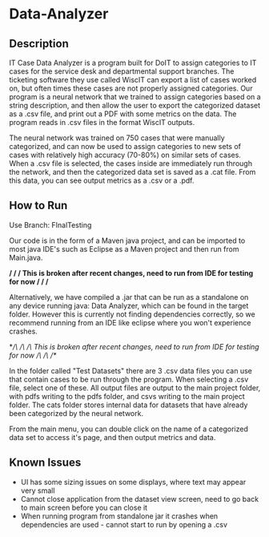 # Data-Analyzer
## Description
IT Case Data Analyzer is a program built for DoIT to assign categories to IT cases for the service desk and departmental support branches. The ticketing software they use called WiscIT can export a list of cases worked on, but often times these cases are not properly assigned categories. Our program is a neural network that we trained to assign categories based on a string description, and then allow the user to export the categorized dataset as a .csv file, and print out a PDF with some metrics on the data. The program reads in .csv files in the format WiscIT outputs.

The neural network was trained on 750 cases that were manually categorized, and can now be used to assign categories to new sets of cases with relatively high accuracy (70-80%) on similar sets of cases. When a .csv file is selected, the cases inside are immediately run through the network, and then the categorized data set is saved as a .cat file. From this data, you can see output metrics as a .csv or a .pdf.

## How to Run
Use Branch: FInalTesting

Our code is in the form of a Maven java project, and can be imported to most java IDE's such as Eclipse as a Maven project and then run from Main.java. 

**\/ \/ \/ This is broken after recent changes, need to run from IDE for testing for now \/ \/ \/**

Alternatively, we have compiled a .jar that can be run as a standalone on any device running java: Data Analyzer, which can be found in the target folder. However this is currently not finding dependencies correctly, so we recommend
running from an IDE like eclipse where you won't experience crashes.

**/\ /\ /\ This is broken after recent changes, need to run from IDE for testing for now /\ /\ /\**

In the folder called "Test Datasets" there are 3 .csv data files you can use that contain cases to be run through the program. When selecting a .csv file, select one of these.
All output files are output to the main project folder, with pdfs writing to the pdfs folder, and csvs writing to the main project folder. The cats folder stores internal data
for datasets that have already been categorized by the neural network.

From the main menu, you can double click on the name of a categorized data set to access it's page, and then output metrics and data.

## Known Issues
* UI has some sizing issues on some displays, where text may appear very small
* Cannot close application from the dataset view screen, need to go back to main screen before you can close it
* When running program from standalone jar it crashes when dependencies are used - cannot start to run by opening a .csv